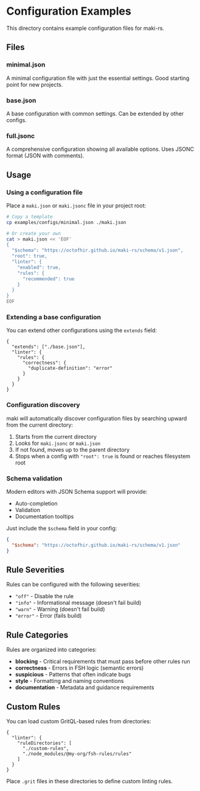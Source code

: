 # Configuration Examples

This directory contains example configuration files for maki-rs.

## Files

### minimal.json
A minimal configuration file with just the essential settings. Good starting point for new projects.

### base.json
A base configuration with common settings. Can be extended by other configs.

### full.jsonc
A comprehensive configuration showing all available options. Uses JSONC format (JSON with comments).

## Usage

### Using a configuration file

Place a `maki.json` or `maki.jsonc` file in your project root:

```bash
# Copy a template
cp examples/configs/minimal.json ./maki.json

# Or create your own
cat > maki.json << 'EOF'
{
  "$schema": "https://octofhir.github.io/maki-rs/schema/v1.json",
  "root": true,
  "linter": {
    "enabled": true,
    "rules": {
      "recommended": true
    }
  }
}
EOF
```

### Extending a base configuration

You can extend other configurations using the `extends` field:

```jsonc
{
  "extends": ["./base.json"],
  "linter": {
    "rules": {
      "correctness": {
        "duplicate-definition": "error"
      }
    }
  }
}
```

### Configuration discovery

maki will automatically discover configuration files by searching upward from the current directory:

1. Starts from the current directory
2. Looks for `maki.jsonc` or `maki.json`
3. If not found, moves up to the parent directory
4. Stops when a config with `"root": true` is found or reaches filesystem root

### Schema validation

Modern editors with JSON Schema support will provide:
- Auto-completion
- Validation
- Documentation tooltips

Just include the `$schema` field in your config:

```json
{
  "$schema": "https://octofhir.github.io/maki-rs/schema/v1.json"
}
```

## Rule Severities

Rules can be configured with the following severities:

- `"off"` - Disable the rule
- `"info"` - Informational message (doesn't fail build)
- `"warn"` - Warning (doesn't fail build)
- `"error"` - Error (fails build)

## Rule Categories

Rules are organized into categories:

- **blocking** - Critical requirements that must pass before other rules run
- **correctness** - Errors in FSH logic (semantic errors)
- **suspicious** - Patterns that often indicate bugs
- **style** - Formatting and naming conventions
- **documentation** - Metadata and guidance requirements

## Custom Rules

You can load custom GritQL-based rules from directories:

```jsonc
{
  "linter": {
    "ruleDirectories": [
      "./custom-rules",
      "./node_modules/@my-org/fsh-rules/rules"
    ]
  }
}
```

Place `.grit` files in these directories to define custom linting rules.
